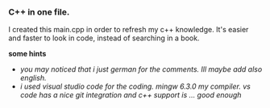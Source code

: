 ### C++ in one file.
I created this main.cpp in order to refresh my c++ knowledge.
It's easier and faster to look in code, instead of searching in a book. 

**some hints**
* *you may noticed that i just german for the comments. Ill maybe add also english.*
* *i used visual studio code for the coding. mingw 6.3.0 my compiler. vs code has a nice git integration and c++ support is ... good enough*